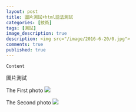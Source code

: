 ```yaml
---
layout: post
title: 圖片測試+html語法測試
categories: [技術]
tags: [測試]
image_description: true
description: <img src="/image/2016-6-20/0.jpg">
comments: true
published: true
---
```


 `Content`
 
  
 圖片測試
 
 The First photo
 <img src="{{ site.baseurl }}/image/2015-6-20/0.jpg">
 
 
 
 
 The Second photo
 <img src="{{ site.baseurl }}/image/2015-6-20/1.jpg">
 